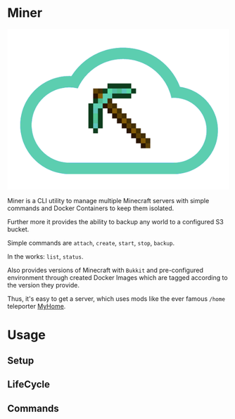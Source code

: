 # Miner

![Logo](./logo.png)

Miner is a CLI utility to manage multiple Minecraft servers with simple commands and Docker Containers to keep them isolated.

Further more it provides the ability to backup any world to a configured S3 bucket.

Simple commands are `attach`, `create`, `start`, `stop`, `backup`.

In the works: `list`, `status`.

Also provides versions of Minecraft with `Bukkit` and pre-configured environment through created Docker Images which are
tagged according to the version they provide.

Thus, it's easy to get a server, which uses mods like the ever famous `/home` teleporter
[MyHome](https://mods.curse.com/bukkit-plugins/minecraft/myhome).

# Usage

## Setup

## LifeCycle

## Commands

